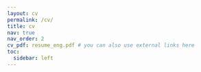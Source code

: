 ```yaml
---
layout: cv
permalink: /cv/
title: cv
nav: true
nav_order: 2
cv_pdf: resume_eng.pdf # you can also use external links here
toc:
  sidebar: left
---
```

